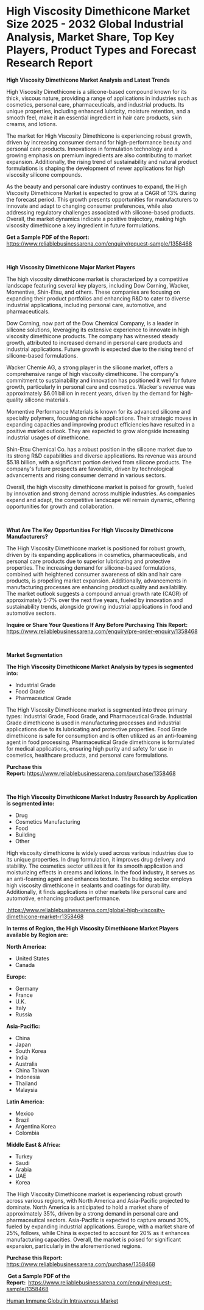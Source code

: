 <p><h1>High Viscosity Dimethicone Market Size 2025 - 2032 Global Industrial Analysis, Market Share, Top Key Players, Product Types and Forecast Research Report</h1></p><p><strong>High Viscosity Dimethicone Market Analysis and Latest Trends</strong></p>
<p><p>High Viscosity Dimethicone is a silicone-based compound known for its thick, viscous nature, providing a range of applications in industries such as cosmetics, personal care, pharmaceuticals, and industrial products. Its unique properties, including enhanced lubricity, moisture retention, and a smooth feel, make it an essential ingredient in hair care products, skin creams, and lotions.</p><p>The market for High Viscosity Dimethicone is experiencing robust growth, driven by increasing consumer demand for high-performance beauty and personal care products. Innovations in formulation technology and a growing emphasis on premium ingredients are also contributing to market expansion. Additionally, the rising trend of sustainability and natural product formulations is shaping the development of newer applications for high viscosity silicone compounds.</p><p>As the beauty and personal care industry continues to expand, the High Viscosity Dimethicone Market is expected to grow at a CAGR of 13% during the forecast period. This growth presents opportunities for manufacturers to innovate and adapt to changing consumer preferences, while also addressing regulatory challenges associated with silicone-based products. Overall, the market dynamics indicate a positive trajectory, making high viscosity dimethicone a key ingredient in future formulations.</p></p>
<p><strong>Get a Sample PDF of the Report:&nbsp;</strong> <a href="https://www.reliablebusinessarena.com/enquiry/request-sample/1358468?utm_campaign=2485&utm_medium=2&utm_source=Github&utm_content=ia&utm_term=22032025&utm_id=high-viscosity-dimethicone">https://www.reliablebusinessarena.com/enquiry/request-sample/1358468</a></p>
<p>&nbsp;</p>
<p><strong>High Viscosity Dimethicone Major Market Players</strong></p>
<p><p>The high viscosity dimethicone market is characterized by a competitive landscape featuring several key players, including Dow Corning, Wacker, Momentive, Shin-Etsu, and others. These companies are focusing on expanding their product portfolios and enhancing R&D to cater to diverse industrial applications, including personal care, automotive, and pharmaceuticals.</p><p>Dow Corning, now part of the Dow Chemical Company, is a leader in silicone solutions, leveraging its extensive experience to innovate in high viscosity dimethicone products. The company has witnessed steady growth, attributed to increased demand in personal care products and industrial applications. Future growth is expected due to the rising trend of silicone-based formulations.</p><p>Wacker Chemie AG, a strong player in the silicone market, offers a comprehensive range of high viscosity dimethicone. The company's commitment to sustainability and innovation has positioned it well for future growth, particularly in personal care and cosmetics. Wacker's revenue was approximately $6.01 billion in recent years, driven by the demand for high-quality silicone materials.</p><p>Momentive Performance Materials is known for its advanced silicone and specialty polymers, focusing on niche applications. Their strategic moves in expanding capacities and improving product efficiencies have resulted in a positive market outlook. They are expected to grow alongside increasing industrial usages of dimethicone.</p><p>Shin-Etsu Chemical Co. has a robust position in the silicone market due to its strong R&D capabilities and diverse applications. Its revenue was around $5.18 billion, with a significant portion derived from silicone products. The company's future prospects are favorable, driven by technological advancements and rising consumer demand in various sectors.</p><p>Overall, the high viscosity dimethicone market is poised for growth, fueled by innovation and strong demand across multiple industries. As companies expand and adapt, the competitive landscape will remain dynamic, offering opportunities for growth and collaboration.</p></p>
<p>&nbsp;</p>
<p><strong>What Are The Key Opportunities For High Viscosity Dimethicone Manufacturers?</strong></p>
<p><p>The High Viscosity Dimethicone market is positioned for robust growth, driven by its expanding applications in cosmetics, pharmaceuticals, and personal care products due to superior lubricating and protective properties. The increasing demand for silicone-based formulations, combined with heightened consumer awareness of skin and hair care products, is propelling market expansion. Additionally, advancements in manufacturing processes are enhancing product quality and availability. The market outlook suggests a compound annual growth rate (CAGR) of approximately 5-7% over the next five years, fueled by innovation and sustainability trends, alongside growing industrial applications in food and automotive sectors.</p></p>
<p><strong>Inquire or Share Your Questions If Any Before Purchasing This Report:</strong> <a href="https://www.reliablebusinessarena.com/enquiry/pre-order-enquiry/1358468?utm_campaign=2485&utm_medium=2&utm_source=Github&utm_content=ia&utm_term=22032025&utm_id=high-viscosity-dimethicone">https://www.reliablebusinessarena.com/enquiry/pre-order-enquiry/1358468</a></p>
<p>&nbsp;</p>
<p><strong>Market Segmentation</strong></p>
<p><strong>The High Viscosity Dimethicone Market Analysis by types is segmented into:</strong></p>
<p><ul><li>Industrial Grade</li><li>Food Grade</li><li>Pharmaceutical Grade</li></ul></p>
<p><p>The High Viscosity Dimethicone market is segmented into three primary types: Industrial Grade, Food Grade, and Pharmaceutical Grade. Industrial Grade dimethicone is used in manufacturing processes and industrial applications due to its lubricating and protective properties. Food Grade dimethicone is safe for consumption and is often utilized as an anti-foaming agent in food processing. Pharmaceutical Grade dimethicone is formulated for medical applications, ensuring high purity and safety for use in cosmetics, healthcare products, and personal care formulations.</p></p>
<p><strong>Purchase this Report:&nbsp;</strong><a href="https://www.reliablebusinessarena.com/purchase/1358468?utm_campaign=2485&utm_medium=2&utm_source=Github&utm_content=ia&utm_term=22032025&utm_id=high-viscosity-dimethicone">https://www.reliablebusinessarena.com/purchase/1358468</a></p>
<p>&nbsp;</p>
<p><strong>The High Viscosity Dimethicone Market Industry Research by Application is segmented into:</strong></p>
<p><ul><li>Drug</li><li>Cosmetics Manufacturing</li><li>Food</li><li>Building</li><li>Other</li></ul></p>
<p><p>High viscosity dimethicone is widely used across various industries due to its unique properties. In drug formulation, it improves drug delivery and stability. The cosmetics sector utilizes it for its smooth application and moisturizing effects in creams and lotions. In the food industry, it serves as an anti-foaming agent and enhances texture. The building sector employs high viscosity dimethicone in sealants and coatings for durability. Additionally, it finds applications in other markets like personal care and automotive, enhancing product performance.</p></p>
<p><a href="https://www.reliablebusinessarena.com/global-high-viscosity-dimethicone-market-r1358468?utm_campaign=2485&utm_medium=2&utm_source=Github&utm_content=ia&utm_term=22032025&utm_id=high-viscosity-dimethicone">&nbsp;https://www.reliablebusinessarena.com/global-high-viscosity-dimethicone-market-r1358468</a></p>
<p><strong>In terms of Region, the High Viscosity Dimethicone Market Players available by Region are:</strong></p>
<p>
    <p> <strong> North America: </strong>
        <ul>
            <li>United States</li>
            <li>Canada</li>
        </ul>
        </p> 
    <p> <strong> Europe: </strong>
        <ul>
            <li>Germany</li>
            <li>France</li>
            <li>U.K.</li>
            <li>Italy</li>
            <li>Russia</li>
        </ul>
        </p> 
    <p> <strong> Asia-Pacific: </strong>
        <ul>
            <li>China</li>
            <li>Japan</li>
            <li>South Korea</li>
            <li>India</li>
            <li>Australia</li>
            <li>China Taiwan</li>
            <li>Indonesia</li>
            <li>Thailand</li>
            <li>Malaysia</li>
        </ul>
        </p> 
    <p> <strong> Latin America: </strong>
        <ul>
            <li>Mexico</li>
            <li>Brazil</li>
            <li>Argentina Korea</li>
            <li>Colombia</li>
        </ul>
        </p> 
    <p> <strong> Middle East & Africa: </strong>
        <ul>
            <li>Turkey</li>
            <li>Saudi</li>
            <li>Arabia</li>
            <li>UAE</li>
            <li>Korea</li>
        </ul>
    </p>
    </p>
<p><p>The High Viscosity Dimethicone market is experiencing robust growth across various regions, with North America and Asia-Pacific projected to dominate. North America is anticipated to hold a market share of approximately 35%, driven by a strong demand in personal care and pharmaceutical sectors. Asia-Pacific is expected to capture around 30%, fueled by expanding industrial applications. Europe, with a market share of 25%, follows, while China is expected to account for 20% as it enhances manufacturing capacities. Overall, the market is poised for significant expansion, particularly in the aforementioned regions.</p></p>
<p><strong>Purchase this Report: </strong><a href="https://www.reliablebusinessarena.com/purchase/1358468?utm_campaign=2485&utm_medium=2&utm_source=Github&utm_content=ia&utm_term=22032025&utm_id=high-viscosity-dimethicone">https://www.reliablebusinessarena.com/purchase/1358468</a></p>
<p>&nbsp;<strong>Get a Sample PDF of the Report:&nbsp;&nbsp;</strong><a href="https://www.reliablebusinessarena.com/enquiry/request-sample/1358468?utm_campaign=2485&utm_medium=2&utm_source=Github&utm_content=ia&utm_term=22032025&utm_id=high-viscosity-dimethicone">https://www.reliablebusinessarena.com/enquiry/request-sample/1358468</a></p>
<p><strong></strong></p>
<p><p><a href="https://github.com/mayabungard8092/Market-Research-Report-List-1/blob/main/human-immune-globulin-intravenous-market.md?utm_campaign=2485&utm_medium=2&utm_source=Github&utm_content=ia&utm_term=22032025&utm_id=high-viscosity-dimethicone">Human Immune Globulin Intravenous Market</a></p></p>